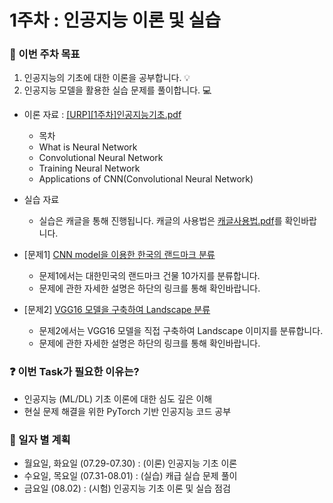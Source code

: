 # 1주차 : 인공지능 이론 및 실습

### 📢 이번 주차 목표
1. 인공지능의 기초에 대한 이론을 공부합니다. 💡
2. 인공지능 모델을 활용한 실습 문제를 풀이합니다. 💻

- 이론 자료 : [[URP][1주차]인공지능기초.pdf](https://github.com/sejong-rcv/2024.RCV.URP/blob/main/1%EC%A3%BC%EC%B0%A8(%EC%9D%B8%EA%B3%B5%EC%A7%80%EB%8A%A5%20%EC%9D%B4%EB%A1%A0%2C%20%EC%8B%A4%EC%8A%B5)/%5BURP%5D%5B1%EC%A3%BC%EC%B0%A8%5D%EC%9D%B8%EA%B3%B5%EC%A7%80%EB%8A%A5%EA%B8%B0%EC%B4%88.pdf)
    - 목차
    - What is Neural Network
    - Convolutional Neural Network
    - Training Neural Network
    - Applications of CNN(Convolutional Neural Network)

- 실습 자료
  - 실습은 캐글을 통해 진행됩니다. 캐글의 사용법은 [캐글사용법.pdf](https://github.com/sejong-rcv/2024.RCV.URP/blob/main/1%EC%A3%BC%EC%B0%A8(%EC%9D%B8%EA%B3%B5%EC%A7%80%EB%8A%A5%20%EC%9D%B4%EB%A1%A0%2C%20%EC%8B%A4%EC%8A%B5)/%EC%BA%90%EA%B8%80%EC%82%AC%EC%9A%A9%EB%B2%95.pdf)를 확인바랍니다.

- [문제1] [CNN model을 이용한 한국의 랜드마크 분류](https://www.kaggle.com/t/2c6907e80ad74a038e19e318cdf6de5b)
  - 문제1에서는 대한민국의 랜드마크 건물 10가지를 분류합니다.
  - 문제에 관한 자세한 설명은 하단의 링크를 통해 확인바랍니다.

- [문제2] [VGG16 모델을 구축하여 Landscape 분류](https://www.kaggle.com/t/10ae688b65a6413d9941e710316019a0)
  - 문제2에서는 VGG16 모델을 직접 구축하여 Landscape 이미지를 분류합니다.
  - 문제에 관한 자세한 설명은 하단의 링크를 통해 확인바랍니다.

### ❓ 이번 Task가 필요한 이유는?
- 인공지능 (ML/DL) 기초 이론에 대한 심도 깊은 이해
- 현실 문제 해결을 위한 PyTorch 기반 인공지능 코드 공부


### 📅 일자 별 계획
- 월요일, 화요일 (07.29-07.30) : (이론) 인공지능 기초 이론
- 수요일, 목요일 (07.31-08.01) : (실습) 캐급 실습 문제 풀이
- 금요일 (08.02) : (시험) 인공지능 기초 이론 및 실습 점검
